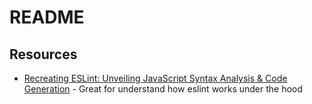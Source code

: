 # README

## Resources

- [Recreating ESLint: Unveiling JavaScript Syntax Analysis & Code Generation](https://www.youtube.com/watch?v=AvXe5_xZmeg) - Great for understand how eslint works under the hood
